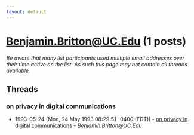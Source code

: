 ```yaml
---
layout: default
---
```


# Benjamin.Britton@UC.Edu (1 posts)

_Be aware that many list participants used multiple email addresses over their time active on the list. As such this page may not contain all threads available._

## Threads

### on privacy in digital communications
+ 1993-05-24 (Mon, 24 May 1993 08:29:51 -0400 (EDT)) - [on privacy in digital communications](/archive/1993/05/f87a52eb46260cdc540116965e2d50de6fe43015f86584fd7858f8565e8f9f75) - _Benjamin.Britton@UC.Edu_

